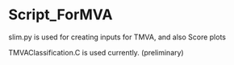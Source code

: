 # Script_ForMVA

slim.py is used for creating inputs for TMVA, and also Score plots

TMVAClassification.C is used currently. (preliminary)
